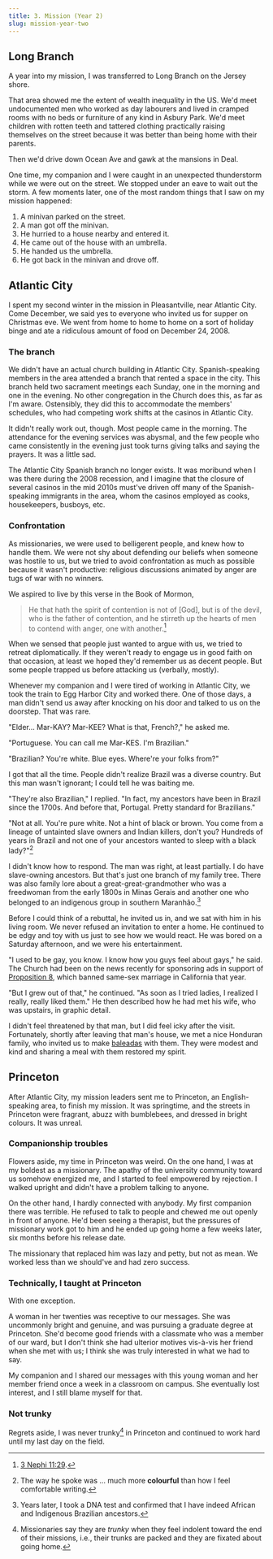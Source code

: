 ```yaml
---
title: 3. Mission (Year 2)
slug: mission-year-two
---
```


## Long Branch

A year into my mission, I was transferred to Long Branch on the Jersey shore. 

That area showed me the extent of wealth inequality in the US. We'd meet undocumented men who worked as day labourers and lived in cramped rooms with no beds or furniture of any kind in Asbury Park. We'd meet children with rotten teeth and tattered clothing practically raising themselves on the street because it was better than being home with their parents.

Then we'd drive down Ocean Ave and gawk at the mansions in Deal.

One time, my companion and I were caught in an unexpected thunderstorm while we were out on the street. We stopped under an eave to wait out the storm. A few moments later, one of the most random things that I saw on my mission happened:

1. A minivan parked on the street.
1. A man got off the minivan.
1. He hurried to a house nearby and entered it.
1. He came out of the house with an umbrella.
1. He handed us the umbrella.
1. He got back in the minivan and drove off.

## Atlantic City

I spent my second winter in the mission in Pleasantville, near Atlantic City. Come December, we said yes to everyone who invited us for supper on Christmas eve. We went from home to home to home on a sort of holiday binge and ate a ridiculous amount of food on December 24, 2008.

### The branch

We didn't have an actual church building in Atlantic City. Spanish-speaking members in the area attended a branch that rented a space in the city. This branch held two sacrament meetings each Sunday, one in the morning and one in the evening. No other congregation in the Church does this, as far as I'm aware. Ostensibly, they did this to accommodate the members' schedules, who had competing work shifts at the casinos in Atlantic City.

It didn't really work out, though. Most people came in the morning. The attendance for the evening services was abysmal, and the few people who came consistently in the evening just took turns giving talks and saying the prayers. It was a little sad.

The Atlantic City Spanish branch no longer exists. It was moribund when I was there during the 2008 recession, and I imagine that the closure of several casinos in the mid 2010s must've driven off many of the Spanish-speaking immigrants in the area, whom the casinos employed as cooks, housekeepers, busboys, etc.

### Confrontation

As missionaries, we were used to belligerent people, and knew how to handle them. We were not shy about defending our beliefs when someone was hostile to us, but we tried to avoid confrontation as much as possible because it wasn't productive: religious discussions animated by anger are tugs of war with no winners.

We aspired to live by this verse in the Book of Mormon,

> He that hath the spirit of contention is not of [God], but is of the devil, who is the father of contention, and he stirreth up the hearts of men to contend with anger, one with another.[^1]

When we sensed that people just wanted to argue with us, we tried to retreat diplomatically. If they weren't ready to engage us in good faith on that occasion, at least we hoped they'd remember us as decent people. But some people trapped us before attacking us (verbally, mostly).

Whenever my companion and I were tired of working in Atlantic City, we took the train to Egg Harbor City and worked there. One of those days, a man didn't send us away after knocking on his door and talked to us on the doorstep. That was rare.

"Elder... Mar-KAY? Mar-KEE? What is that, French?," he asked me.

"Portuguese. You can call me Mar-KES. I'm Brazilian."

"Brazilian? You're white. Blue eyes. Where're your folks from?"

I got that all the time. People didn't realize Brazil was a diverse country. But this man wasn't ignorant; I could tell he was baiting me.

"They're also Brazilian," I replied. "In fact, my ancestors have been in Brazil since the 1700s. And before that, Portugal. Pretty standard for Brazilians."

"Not at all. You're pure white. Not a hint of black or brown. You come from a lineage of untainted slave owners and Indian killers, don't you? Hundreds of years in Brazil and not one of your ancestors wanted to sleep with a black lady?"[^2]

I didn't know how to respond. The man was right, at least partially. I do have slave-owning ancestors. But that's just one branch of my family tree. There was also family lore about a great-great-grandmother who was a freedwoman from the early 1800s in Minas Gerais and another one who belonged to an indigenous group in southern Maranhão.[^3]

Before I could think of a rebuttal, he invited us in, and we sat with him in his living room. We never refused an invitation to enter a home. He continued to be edgy and toy with us just to see how we would react. He was bored on a Saturday afternoon, and we were his entertainment.

"I used to be gay, you know. I know how you guys feel about gays," he said. The Church had been on the news recently for sponsoring ads in support of [Proposition 8](https://library.law.howard.edu/civilrightshistory/lgbtq/prop8), which banned same-sex marriage in California that year. 

"But I grew out of that," he continued. "As soon as I tried ladies, I realized I really, really liked them." He then described how he had met his wife, who was upstairs, in graphic detail. 

I didn't feel threatened by that man, but I did feel icky after the visit. Fortunately, shortly after leaving that man's house, we met a nice Honduran family, who invited us to make [baleadas](https://en.wikipedia.org/wiki/Baleada) with them. They were modest and kind and sharing a meal with them restored my spirit.

## Princeton

After Atlantic City, my mission leaders sent me to Princeton, an English-speaking area, to finish my mission. It was springtime, and the streets in Princeton were fragrant, abuzz with bumblebees, and dressed in bright colours. It was unreal.

### Companionship troubles

Flowers aside, my time in Princeton was weird. On the one hand, I was at my boldest as a missionary. The apathy of the university community toward us somehow energized me, and I started to feel empowered by rejection. I walked upright and didn't have a problem talking to anyone.

On the other hand, I hardly connected with anybody. My first companion there was terrible. He refused to talk to people and chewed me out openly in front of anyone. He'd been seeing a therapist, but the pressures of missionary work got to him and he ended up going home a few weeks later, six months before his release date.

The missionary that replaced him was lazy and petty, but not as mean. We worked less than we should've and had zero success.

### Technically, I taught at Princeton

With one exception.

A woman in her twenties was receptive to our messages. She was uncommonly bright and genuine, and was pursuing a graduate degree at Princeton. She'd become good friends with a classmate who was a member of our ward, but I don't think she had ulterior motives vis-à-vis her friend when she met with us; I think she was truly interested in what we had to say. 

My companion and I shared our messages with this young woman and her member friend once a week in a classroom on campus. She eventually lost interest, and I still blame myself for that.

### Not trunky

Regrets aside, I was never trunky[^4] in Princeton and continued to work hard until my last day on the field.

[^1]: [3 Nephi 11:29](https://www.churchofjesuschrist.org/study/scriptures/bofm/3-ne/11?lang=eng&id=p29#p29).
[^2]: The way he spoke was ... much more **colourful** than how I feel comfortable writing.
[^3]: Years later, I took a DNA test and confirmed that I have indeed African and Indigenous Brazilian ancestors.
[^4]: Missionaries say they are *trunky* when they feel indolent toward the end of their missions, i.e., their trunks are packed and they are fixated about going home. 
